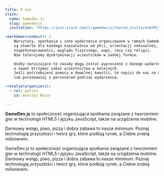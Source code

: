```yaml
---
title: O nas
slack:
  name: Gamedev.js
  slug: gamedevjs
  invitation: "https://join.slack.com/t/gamedevjs/shared_invite/enQtMjY4OTQ5MTQxNDQ1LTkzMzBiYjhhYmJiMGNhOTg1YjJlNzYyNDdiNGVhYzIxNjJhNDIyNWZiYTU3OWYzYzVjZDZlODY2NTJmNGZjOTY"

~markdown(conduct): |-
    Warsztaty, spotkania i inne wydarzenia organizowane w ramach Gamedev.js
    są otwarte dla każdego niezależnie od płci, orientacji seksualnej,
    niepełnosprawności, wyglądu fizycznego, wagi, rasy czy religii.
    Nie tolerujemy dyskryminacji uczestników w żadnej formie.

    Osoby naruszające te zasady mogą zostać wyproszone z danego wydarzenia,
    a nawet otrzymać zakaz uczestnictwa w kolejnych.
    Jeśli potrzebujesz pomocy w dowolnej kwestii, to napisz do nas na maila
    lub porozmawiaj z personelem podczas wydarzenia.

~resolve(organizers):
  - rel: person
    id: Andrzej Mazur

---
```


**GameDev.js** to społeczność organizująca spotkania związane z tworzeniem
gier w technologii HTML5 i języku JavaScript, także na urządzenia
mobilne.

Darmowy wstęp, piwo, pizza i dobra zabawa to nasze minimum.
Poznaj technologię przyszłości i twórz gry, które podbiją
rynek, a Ciebie zrobią milionerem.

GameDev.js to społeczność organizująca spotkania związane z tworzeniem
gier w technologii HTML5 i języku JavaScript, także na urządzenia
mobilne. Darmowy wstęp, piwo, pizza i dobra zabawa to nasze minimum.
Poznaj technologię przyszłości i twórz gry, które podbiją
rynek, a Ciebie zrobią milionerem.